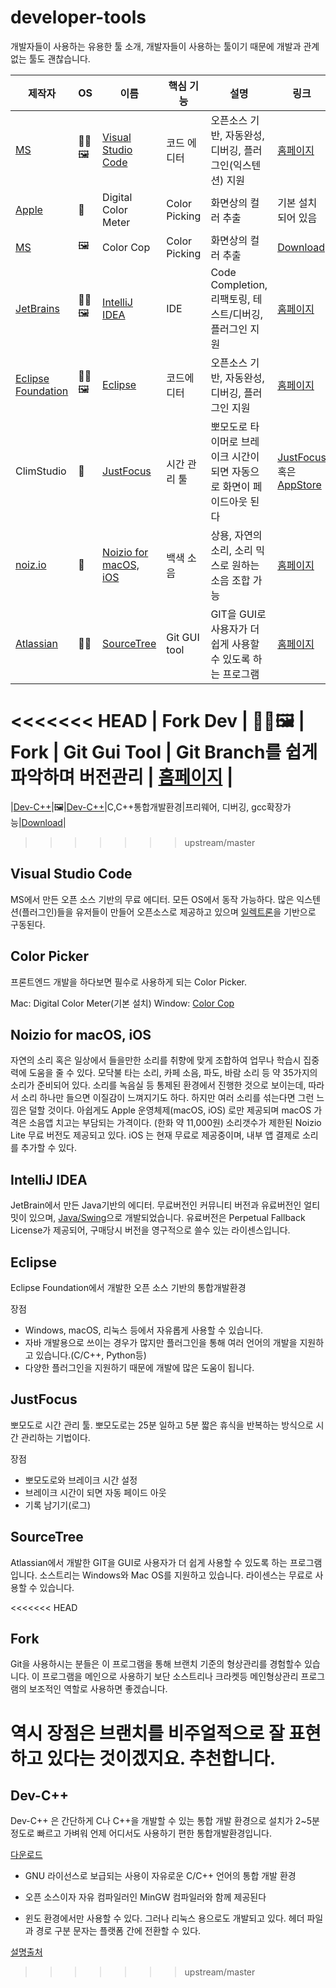 # developer-tools
개발자들이 사용하는 유용한 툴 소개, 개발자들이 사용하는 툴이기 때문에 개발과 관계없는 툴도 괜찮습니다. 

| 제작자 | OS | 이름 | 핵심 기능 | 설명 | 링크 |
|----|--------|------|-----------|---------|----|
| [MS](https://www.microsoft.com) | 🐧🖼 | [Visual Studio Code](#visual-studio-code) | 코드 에디터 | 오픈소스 기반, 자동완성, 디버깅, 플러그인(익스텐션) 지원 | [홈페이지](https://code.visualstudio.com/)|
| [Apple](https://www.apple.com) |  | Digital Color Meter | Color Picking | 화면상의 컬러 추출 | 기본 설치되어 있음 |
| [MS](https://www.microsoft.com) | 🖼 | Color Cop | Color Picking | 화면상의 컬러 추출 | [Download](http://colorcop.net/download/) |
| [JetBrains](https://www.jetbrains.com) | 🐧🖼 | [IntelliJ IDEA](#Intellij-IDEA) | IDE | Code Completion, 리팩토링, 테스트/디버깅, 플러그인 지원 | [홈페이지](https://www.jetbrains.com/idea/) |
| [Eclipse Foundation](https://www.eclipse.org)|🐧🖼|[Eclipse](https://www.eclipse.org/)| 코드에디터 | 오픈소스 기반, 자동완성, 디버깅, 플러그인 지원|[홈페이지](https://www.eclipse.org)|
| ClimStudio |  | [JustFocus](#JustFocus) | 시간 관리 툴 | 뽀모도로 타이머로 브레이크 시간이 되면 자동으로 화면이 페이드아웃 된다  |[JustFocus](http://getjustfocus.com) 혹은 [AppStore](https://apps.apple.com/us/app/just-focus/id1142151959?mt=12)|
| [noiz.io](https://noiz.io/) |  | [Noizio for macOS, iOS](#Noizio-for-macOS,-iOS) | 백색 소음 | 상용, 자연의 소리, 소리 믹스로 원하는 소음 조합 가능 | [홈페이지](https://noiz.io/)|
| [Atlassian](https://www.atlassian.com/) | 🖼 | [SourceTree](#sourcetree) | Git GUI tool | GIT을 GUI로 사용자가 더 쉽게 사용할 수 있도록 하는 프로그램 | [홈페이지](https://www.sourcetreeapp.com/) |
<<<<<<< HEAD
| Fork Dev | 🐧🖼 | Fork | Git Gui Tool | Git Branch를 쉽게 파악하며 버전관리 | [홈페이지](https://forkapp.io/) |
=======
|[Dev-C++](https://sourceforge.net/projects/orwelldevcpp/)|🖼|[Dev-C++](#devc++)|C,C++통합개발환경|프리웨어, 디버깅, gcc확장가능|[Download](https://sourceforge.net/projects/orwelldevcpp/)|

>>>>>>> upstream/master

## Visual Studio Code

MS에서 만든 오픈 소스 기반의 무료 에디터. 모든 OS에서 동작 가능하다. 
많은 익스텐션(플러그인)들을 유저들이 만들어 오픈소스로 제공하고 있으며 [일렉트론](https://electronjs.org/)을 기반으로 구동된다. 

## Color Picker

프론트엔드 개발을 하다보면 필수로 사용하게 되는 Color Picker.

Mac: Digital Color Meter(기본 설치)
Window: [Color Cop](http://colorcop.net/download/)

## Noizio for macOS, iOS

자연의 소리 혹은 일상에서 들을만한 소리를 취향에 맞게 조합하여 업무나 학습시 집중력에 도움을 줄 수 있다. 모닥불 타는 소리, 카페 소음, 파도, 바람 소리 등 약 35가지의 소리가 준비되어 있다.
소리를 녹음실 등 통제된 환경에서 진행한 것으로 보이는데, 따라서 소리 하나만 들으면 이질감이 느껴지기도 하다. 하지만 여러 소리를 섞는다면 그런 느낌은 덜할 것이다.
아쉽게도 Apple 운영체제(macOS, iOS) 로만 제공되며 macOS 가격은 소음앱 치고는 부담되는 가격이다. (한화 약 11,000원) 소리갯수가 제한된 Noizio Lite 무료 버전도 제공되고 있다.
iOS 는 현재 무료로 제공중이며, 내부 앱 결제로 소리를 추가할 수 있다.

## IntelliJ IDEA

JetBrain에서 만든 Java기반의 에디터. 무료버전인 커뮤니티 버전과 유료버전인 얼티밋이 있으며, [Java/Swing](https://www.oracle.com/technetwork/java/architecture-142923.html)으로 개발되었습니다.
유료버전은 Perpetual Fallback License가 제공되어, 구매당시 버전을 영구적으로 쓸수 있는 라이센스입니다.

## Eclipse

Eclipse Foundation에서 개발한 오픈 소스 기반의 통합개발환경

장점
+ Windows, macOS, 리눅스 등에서 자유롭게 사용할 수 있습니다.
+ 자바 개발용으로 쓰이는 경우가 많지만 플러그인을 통해 여러 언어의 개발을 지원하고 있습니다.(C/C++, Python등)
+ 다양한 플러그인을 지원하기 때문에 개발에 많은 도움이 됩니다.

## JustFocus

뽀모도로 시간 관리 툴. 뽀모도로는 25분 일하고 5분 짧은 휴식을 반복하는 방식으로 시간 관리하는 기법이다.

장점

- 뽀모도로와 브레이크 시간 설정
- 브레이크 시간이 되면 자동 페이드 아웃
- 기록 남기기(로그)

## SourceTree

Atlassian에서 개발한 GIT을 GUI로 사용자가 더 쉽게 사용할 수 있도록 하는 프로그램입니다. 소스트리는 Windows와 Mac OS를 지원하고 있습니다. 라이센스는 무료로 사용할 수 있습니다.

<<<<<<< HEAD
## Fork

Git을 사용하시는 분들은 이 프로그램을 통해 브랜치 기준의 형상관리를 경험할수 있습니다. 이 프로그램을 메인으로 사용하기 보단 소스트리나 크라켓등 메인형상관리 프로그램의 보조적인 역할로 사용하면 좋겠습니다.

역시 장점은 브랜치를 비주얼적으로 잘 표현하고 있다는 것이겠지요. 추천합니다.
=======
<h2 id="devc++">Dev-C++</h3>

 Dev-C++ 은 간단하게 C나 C++을 개발할 수 있는 통합 개발 환경으로 설치가 2~5분 정도로 빠르고 가벼워 언제 어디서도 사용하기 편한 통합개발환경입니다.

[다운로드](https://sourceforge.net/projects/orwelldevcpp/)
+ GNU 라이선스로 보급되는 사용이 자유로운 C/C++ 언어의 통합 개발 환경
+ 오픈 소스이자 자유 컴파일러인 MinGW 컴파일러와 함께 제공된다

+ 윈도 환경에서만 사용할 수 있다. 그러나 리눅스 용으로도 개발되고 있다. 헤더 파일과 경로 구분 문자는 플랫폼 간에 전환할 수 있다.

[설명출처](https://ko.wikipedia.org/wiki/Dev-C%2B%2B)


>>>>>>> upstream/master

